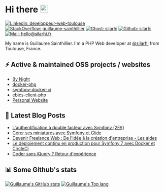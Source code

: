 #  Hi there <a href="https://sainthillier.fr"><img src="https://media.giphy.com/media/hvRJCLFzcasrR4ia7z/giphy.gif" width="25px"></a>
[![Linkedin: developpeur-web-toulouse](https://img.shields.io/badge/-Guillaume%20Sainthillier-blue?style=flat-square&logo=Linkedin&logoColor=white&link=https://www.linkedin.com/in/developpeur-web-toulouse/)](https://www.linkedin.com/in/developpeur-web-toulouse/)
[![StackOverflow: guillaume-sainthillier](https://img.shields.io/badge/-guillaume--sainthillier-FE7A16?style=flat-square&logo=StackOverflow&logoColor=white&link=https://stackoverflow.com/users/7652866/guillaume-sainthillier?tab=profile)](https://stackoverflow.com/users/7652866/guillaume-sainthillier?tab=profile)
[![Ghost: silarhi](https://img.shields.io/badge/-Blog-738A94?style=flat-square&logo=Ghost&logoColor=white&link=https://blog.silarhi.fr)](https://blog.silarhi.fr)
[![Github: silarhi](https://img.shields.io/badge/-SILARHI-181717?style=flat-square&logo=Github&logoColor=white&link=https://github.com/silarhi)](https://github.com/silarhi)
[![Mail: hello@silarhi.fr](https://img.shields.io/badge/-hello@silarhi.fr-EA4335?style=flat-square&logo=Gmail&logoColor=white&link=mailto:hello@silarhi.fr)](mailto:hello@silarhi.fr)

My name is Guillaume Sainthillier. I'm a PHP Web developer at [@silarhi](https://github.com/silarhi) from Toulouse, France.

## ⚡ Active & maintained OSS projects / websites
* [By Night](https://github.com/guillaume-sainthillier/by-night.fr)
* [docker-php](https://github.com/silarhi/docker-php)
* [symfony-docker-ci](https://github.com/silarhi/symfony-docker-ci)
* [ebics-client-php](https://github.com/andrew-svirin/ebics-client-php)
* [Personal Website](https://github.com/guillaume-sainthillier/sainthillier.fr)


## 📕 Latest Blog Posts
<!-- BLOG-POST-LIST:START -->
- [L&#39;authentification à double facteur avec Symfony &lpar;2FA&rpar;](https://blog.silarhi.fr/symfony-double-authentification-2fa/)
- [Gérer ses miniatures avec Symfony et Glide](https://blog.silarhi.fr/symfony-miniature-image-glide-php/)
- [Devenir Freelance Web : De l&#39;idée à la création d&#39;entreprise - Les aides](https://blog.silarhi.fr/devenir-freelance-web-partie-1/)
- [Le déploiement continu en production pour Symfony 7 avec Docker et CircleCI](https://blog.silarhi.fr/deploiement-continu-symfony-docker-circleci/)
- [Coder sans jQuery ? Retour d&#39;expérience](https://blog.silarhi.fr/adieu-jquery-bootstrap-5-tendance/)
<!-- BLOG-POST-LIST:END -->

## 📊 Some Github's stats
[![Guillaume's GitHub stats](https://github-readme-stats.vercel.app/api?username=guillaume-sainthillier&show_icons=true)](https://github.com/guillaume-sainthillier)
[![Guillaume's Top lang](https://github-readme-stats.vercel.app/api/top-langs/?username=guillaume-sainthillier&layout=compact&hide=html)](https://github.com/guillaume-sainthillier)

